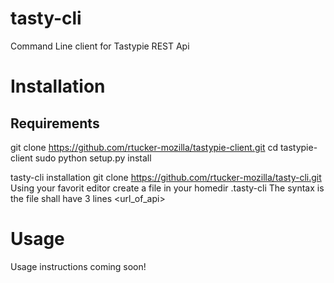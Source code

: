 tasty-cli
=========

Command Line client for Tastypie REST Api

Installation
=

Requirements
-

git clone https://github.com/rtucker-mozilla/tastypie-client.git
cd tastypie-client
sudo python setup.py install

tasty-cli installation
git clone https://github.com/rtucker-mozilla/tasty-cli.git
Using your favorit editor create a file in your homedir .tasty-cli
The syntax is the file shall have 3 lines
<username>
<password>
<url_of_api>

Usage
=

Usage instructions coming soon!

